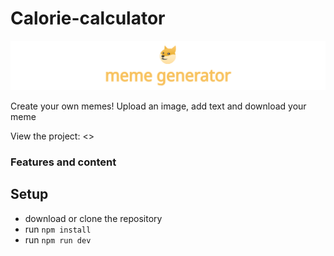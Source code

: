 # Calorie-calculator

![Project image](https://github.com/netitov/meme-generator/blob/main/src/assets/img/git-hub-image.png)

Create your own memes!
Upload an image, add text and download your meme

View the project: <>

### Features and content



## Setup

- download or clone the repository
- run ```npm install```
- run ```npm run dev```
